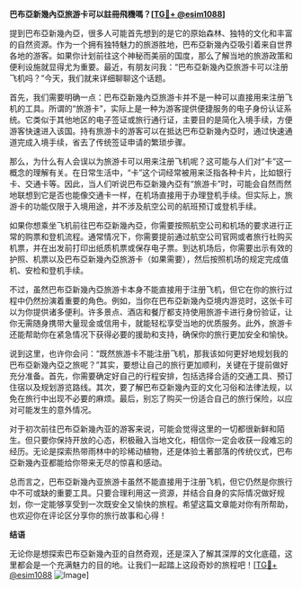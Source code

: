 **巴布亞新幾內亞旅游卡可以註冊飛機嗎？[[TG💪+ @esim1088](https://t.me/s/esim1088)]**

提到巴布亞新幾內亞，很多人可能首先想到的是它的原始森林、独特的文化和丰富的自然资源。作为一个拥有独特魅力的旅游胜地，巴布亞新幾內亞吸引着来自世界各地的游客。如果你计划前往这个神秘而美丽的国度，那么了解当地的旅游政策和便利设施就显得尤为重要。最近，有朋友问我：“巴布亞新幾內亞旅游卡可以注册飞机吗？”今天，我们就来详细聊聊这个话题。

首先，我们需要明确一点：巴布亞新幾內亞旅游卡并不是一种可以直接用来注册飞机的工具。所谓的“旅游卡”，实际上是一种为游客提供便捷服务的电子身份认证系统。它类似于其他地区的电子签证或旅行通行证，主要目的是简化入境手续，方便游客快速进入该国。持有旅游卡的游客可以在抵达巴布亞新幾內亞时，通过快速通道完成入境手续，省去了传统签证申请的繁琐步骤。

那么，为什么有人会误以为旅游卡可以用来注册飞机呢？这可能与人们对“卡”这一概念的理解有关。在日常生活中，“卡”这个词经常被用来泛指各种卡片，比如银行卡、交通卡等。因此，当人们听说巴布亞新幾內亞有“旅游卡”时，可能会自然而然地联想到它是否也能像交通卡一样，在机场直接用于办理登机手续。但实际上，旅游卡的功能仅限于入境用途，并不涉及航空公司的航班预订或登机手续。

如果你想乘坐飞机前往巴布亞新幾內亞，你需要按照航空公司和机场的要求进行正常的购票和登机流程。通常情况下，你需要提前通过航空公司官网或者旅行社购买机票，并在出发前打印出纸质机票或保存电子票。到达机场后，你需要出示有效的护照、机票以及巴布亞新幾內亞旅游卡（如果需要），然后按照机场的规定完成值机、安检和登机手续。

不过，虽然巴布亞新幾內亞旅游卡本身不能直接用于注册飞机，但它在你的旅行过程中仍然扮演着重要的角色。例如，当你在巴布亞新幾內亞境内游览时，这张卡可以为你提供诸多便利。许多景点、酒店和餐厅都支持使用旅游卡进行身份验证，让你无需随身携带大量现金或信用卡，就能轻松享受当地的优质服务。此外，旅游卡还能帮助你在紧急情况下获得必要的援助和支持，确保你的旅行更加安全和愉快。

说到这里，也许你会问：“既然旅游卡不能注册飞机，那我该如何更好地规划我的巴布亞新幾內亞之旅呢？”其实，要想让自己的旅行更加顺利，关键在于提前做好充分准备。首先，你需要确定好自己的行程安排，包括选择合适的交通工具、预订住宿以及规划游览路线。其次，要了解巴布亞新幾內亚的文化习俗和法律法规，以免在旅行中出现不必要的麻烦。最后，别忘了购买一份适合自己的旅行保险，以应对可能发生的意外情况。

对于初次前往巴布亞新幾內亚的游客来说，可能会觉得这里的一切都很新鲜和陌生。但只要你保持开放的心态，积极融入当地文化，相信你一定会收获一段难忘的经历。无论是探索热带雨林中的珍稀动植物，还是体验土著部落的传统仪式，巴布亞新幾內亚都能给你带来无尽的惊喜和感动。

总而言之，巴布亞新幾內亚旅游卡虽然不能直接用于注册飞机，但它仍然是你旅行中不可或缺的重要工具。只要合理利用这一资源，并结合自身的实际情况做好规划，你一定能够享受到一次既安全又愉快的旅程。希望这篇文章能对你有所帮助，也欢迎你在评论区分享你的旅行故事和心得！

**结语**

无论你是想探索巴布亞新幾內亚的自然奇观，还是深入了解其深厚的文化底蕴，这里都会是一个充满魅力的目的地。让我们一起踏上这段奇妙的旅程吧！[[TG💪+ @esim1088](https://t.me/s/esim1088) ![Image](https://i.postimg.cc/4NQfJmqS/Snipaste-2025-05-13-00-14-12.png)]